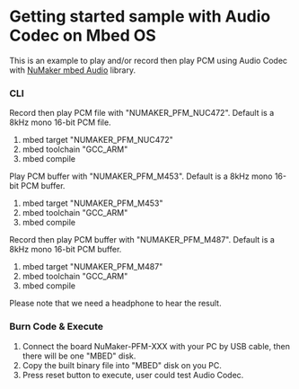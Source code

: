 # Getting started sample with Audio Codec on Mbed OS

This is an example to play and/or record then play PCM using Audio Codec with [NuMaker mbed Audio](https://github.com/OpenNuvoton/NuMaker-mbed-Audio) library.

### CLI
Record then play PCM file with "NUMAKER_PFM_NUC472".
Default is a 8kHz mono 16-bit PCM file.
1. mbed target "NUMAKER_PFM_NUC472"
2. mbed toolchain "GCC_ARM"
3. mbed compile

Play PCM buffer with "NUMAKER_PFM_M453".
Default is a 8kHz mono 16-bit PCM buffer.
1. mbed target "NUMAKER_PFM_M453"
2. mbed toolchain "GCC_ARM"
3. mbed compile

Record then play PCM buffer with "NUMAKER_PFM_M487".
Default is a 8kHz mono 16-bit PCM buffer.
1. mbed target "NUMAKER_PFM_M487"
2. mbed toolchain "GCC_ARM"
3. mbed compile

Please note that we need a headphone to hear the result.

### Burn Code & Execute
1. Connect the board NuMaker-PFM-XXX with your PC by USB cable, then there will be one "MBED" disk.
2. Copy the built binary file into "MBED" disk on you PC.
3. Press reset button to execute, user could test Audio Codec.
